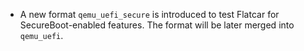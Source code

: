 - A new format `qemu_uefi_secure` is introduced to test Flatcar for SecureBoot-enabled features. The format will be later merged into `qemu_uefi`.
